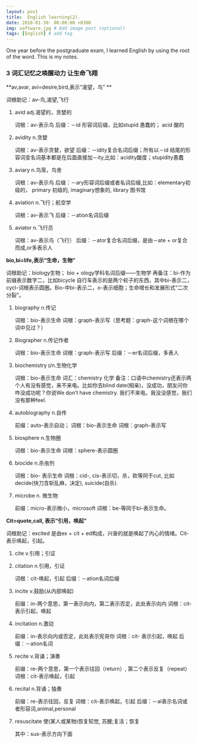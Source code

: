 ```yaml
---
layout: post
title:  English learning(2).
date: 2018-01-30- 00:00:00 +0300
img: software.jpg # Add image post (optional)
tags: [English] # add tag
---
```


One year before the postgraduate exam, I learned English by using the root of the word. This is my notes.


### 3 词汇记忆之唤醒动力 让生命飞翔
**av,avar, avi=desire,bird,表示“渴望，鸟” **

词根助记：av-鸟,渴望,飞行

1. avid adj.渴望的，贪婪的

	词根：av-表示鸟
	后缀：－id 形容词后缀，比如stupid 愚蠢的； acid 酸的

2. avidity n.贪婪

    词根：av-表示贪婪，欲望
	后缀：－idity复合名词后缀；所有以－id 结尾的形容词变名词基本都是在后面直接加－ity,比如：acidity酸度；stupidity愚蠢

3. aviary n.鸟笼，鸟舍

	词根：av-表示鸟
	后缀：－ary形容词后缀或者名词后缀,比如：elementary初级的， primary 初级的, imaginary想象的, library 图书馆

4. aviation n.飞行；航空学

	词根：av-表示飞
	后缀：－ation名词后缀

5. aviator n.飞行员

	词根：av-表示鸟（飞行）
	后缀：－ator复合名词后缀，是由－ate + or复合而成,or多表示人

**bio,bi=life,表示“生命，生物”**

词根助记：biology生物； bio + ology学科名词后缀——生物学
再备注：bi-作为前缀表示数字二，比如bicycle 自行车表示的是两个轮子的东西，其中bi-表示二，cycl-词根表示圆圈。Bio-中bi-表示二，o-表示细胞；生命增长和发展形式“二次分裂”。

1. biography n.传记

	词根：bio-表示生命
	词根：graph-表示写（思考题：graph-这个词根在哪个词中见过？）

2. Biographer n.传记作者

	词根：bio-表示生命
	词根：graph-表示写
	后缀：－er名词后缀，多表人

3. biochemistry ɪ/n.生物化学

	词根：bio-表示生命
	词汇：chemistry 化学
	备注：口语中chemistry还表示两个人有没有感觉，来不来电。比如你去blind date(相亲)，没成功，朋友问你咋没成功呢？你说We don’t have
    chemistry. 我们不来电。我没没感觉，我们没有那种feel.

4. autobiography n.自传

	前缀：auto-表示自动；
	词根：bio-表示生命
	词根：graph-表示写

5. biosphere n.生物圈

	词根：bio-表示生命
	词根：sphere-表示圆圈

6. biocide n.杀虫剂

	词根：bio- 表示生命
	词根：cid-, cis-表示切，杀，砍等同于cut, 比如decide(快刀含斩乱麻，决定), suicide(自杀).

7. microbe n. 微生物

	前缀：micro-表示微小，microsoft
	词根：be-等同于bi-表示生命。

**Cit=quote,call, 表示“引用，唤起”**

词根助记：excited 是由ex + cit + ed构成，兴奋的就是唤起了内心的情绪。Cit- 表示唤起，引起。

1. cite v.引用；引证

2. citation n.引用，引证

	词根：cit-唤起，引起
	后缀：－ation名词后缀

3. incite v.鼓励(从内部唤起)

	前缀：in-两个意思，第一表示向内，第二表示否定，此处表示向内
	词根：cit-表示引起，唤起

4. incitation n.激动

	前缀：in-表示向内或否定，此处表示宪哥你
	词根：cit- 表示引起，唤起
	后缀：－ation名词

5. recite v.背诵；演奏

	前缀：re-两个意思，第一个表示往回（return）, 第二个表示反复（repeat）
	词根：cit-表示唤起，引起

6. recital n.背诵；独奏

	前缀：re-表示往回，反复
	词根：cit-表示唤起，引起
	后缀：－al表示名词或者形容词,animal,personal

7. resuscitate 使(某人或某物)恢复知觉, 苏醒;复活；恢复

	其中：sus-表示方向下面








